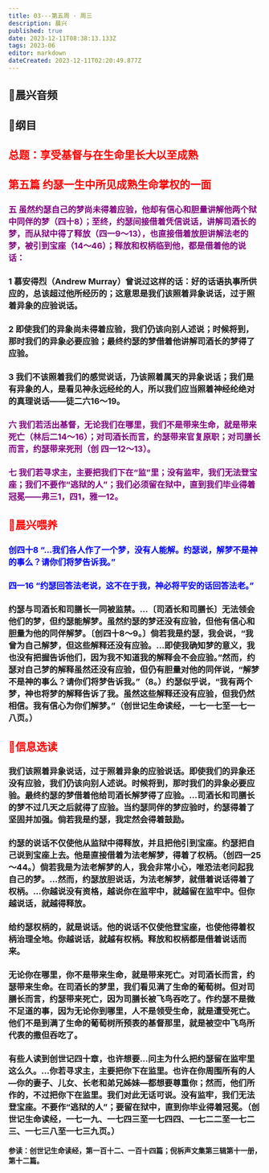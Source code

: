 ```yaml
---
title: 03---第五周 · 周三
description: 晨兴
published: true
date: 2023-12-11T08:38:13.133Z
tags: 2023-06
editor: markdown
dateCreated: 2023-12-11T02:20:49.877Z
---
```


## 🎵晨兴音频

## 📖纲目

## <font color=red>总题：享受基督与在生命里长大以至成熟</font>

## <font color=red>第五篇   约瑟一生中所见成熟生命掌权的一面</font>

### <font color=purple>五   虽然约瑟自己的梦尚未得着应验，他却有信心和胆量讲解他两个狱中同伴的梦（四十8）；至终，约瑟间接借着凭信说话，讲解司酒长的梦，而从狱中得了释放（四一9～13），也直接借着放胆讲解法老的梦，被引到宝座（14～46）；释放和权柄临到他，都是借着他的说话：</font>

### 1   慕安得烈（Andrew Murray）曾说过这样的话：好的话语执事所供应的，总该超过他所经历的；这意思是我们该照着异象说话，过于照着异象的应验说话。

### 2   即使我们的异象尚未得着应验，我们仍该向别人述说；时候将到，那时我们的异象必要应验；最终约瑟的梦借着他讲解司酒长的梦得了应验。

### 3   我们不该照着我们的感觉说话，乃该照着属天的异象说话；我们是有异象的人，是看见神永远经纶的人，所以我们应当照着神经纶绝对的真理说话——徒二六16～19。

### <font color=purple>六   我们若活出基督，无论我们在哪里，我们不是带来生命，就是带来死亡（林后二14～16）；对司酒长而言，约瑟带来官复原职；对司膳长而言，约瑟带来死刑（创 四一12～13）。</font>

### <font color=purple>七   我们若寻求主，主要把我们下在“监”里；没有监牢，我们无法登宝座；我们不要作“逃狱的人”；我们必须留在狱中，直到我们毕业得着冠冕——弗三1，四1，雅一12。</font>

## <font color=red>📖晨兴喂养</font>

### <font color=blue>创四十8   “…我们各人作了一个梦，没有人能解。约瑟说，解梦不是神的事么？请你们将梦告诉我。”</font>

### <font color=blue>四一16   “约瑟回答法老说，这不在于我，神必将平安的话回答法老。”</font>

### 约瑟与司酒长和司膳长一同被监禁。…〔司酒长和司膳长〕无法领会他们的梦，但约瑟能解梦。虽然约瑟的梦还没有应验，但他有信心和胆量为他的同伴解梦。〔创四十8～9。〕倘若我是约瑟，我会说，“我曾为自己解梦，但这些解释还没有应验。…即使我确知梦的意义，我也没有把握告诉他们，因为我不知道我的解释会不会应验。”然而，约瑟对自己梦的解释虽然还没有应验，但仍有胆量对他的同伴说，“解梦不是神的事么？请你们将梦告诉我。”（8。）约瑟似乎说，“我有两个梦，神也将梦的解释告诉了我。虽然这些解释还没有应验，但我仍然相信。我有信心为你们解梦。”（创世记生命读经，一七一七至一七一八页。）

## <font color=red>📖信息选读</font>

### 我们该照着异象说话，过于照着异象的应验说话。即使我们的异象还没有应验，我们仍该向别人述说。时候将到，那时我们的异象必要应验。最终约瑟的梦借着他给司酒长解梦得了应验。…司酒长和司膳长的梦不过几天之后就得了应验。当约瑟同伴的梦应验时，约瑟得着了坚固并加强。倘若我是约瑟，我定然会得着鼓励。

### 约瑟的说话不仅使他从监狱中得释放，并且把他引到宝座。约瑟把自己说到宝座上去。他是直接借着为法老解梦，得着了权柄。（创四一25～44。）倘若我是为法老解梦的人，我会非常小心，唯恐法老问起我自己的梦。…然而，约瑟放胆说话，为法老解梦，就借着说话得着了权柄。…你越说没有资格，越说你在监牢中，就越留在监牢中。但你越说话，就越得释放。

### 给约瑟权柄的，就是说话。他的说话不仅使他登宝座，也使他得着权柄治理全地。你越说话，就越有权柄。释放和权柄都是借着说话而来。

### 无论你在哪里，你不是带来生命，就是带来死亡。对司酒长而言，约瑟带来生命。在司酒长的梦里，我们看见满了生命的葡萄树。但对司膳长而言，约瑟带来死亡，因为司膳长被飞鸟吞吃了。作约瑟不是微不足道的事，因为无论你到哪里，人不是领受生命，就是遭受死亡。他们不是到满了生命的葡萄树所预表的基督那里，就是被空中飞鸟所代表的撒但吞吃了。

### 有些人读到创世记四十章，也许想要…问主为什么把约瑟留在监牢里这么久。…你若寻求主，主要把你下在监里。也许在你周围所有的人—你的妻子、儿女、长老和弟兄姊妹—都想要尊重你；然而，他们所作的，不过把你下在监里。我们对此无话可说。没有监牢，我们无法登宝座。不要作“逃狱的人”；要留在狱中，直到你毕业得着冠冕。（创世记生命读经，一七一九、一七四三至一七四四、一七二二至一七二三、一七三八至一七三九页。）

**参读：创世记生命读经，第一百十二、一百十四篇；倪柝声文集第三辑第十一册，第十二篇。**
<!-- Google tag (gtag.js) -->
<script async src="https://www.googletagmanager.com/gtag/js?id=G-1P8709Z16T"></script>
<script>
  window.dataLayer = window.dataLayer || [];
  function gtag(){dataLayer.push(arguments);}
  gtag('js', new Date());

  gtag('config', 'G-1P8709Z16T');
</script>